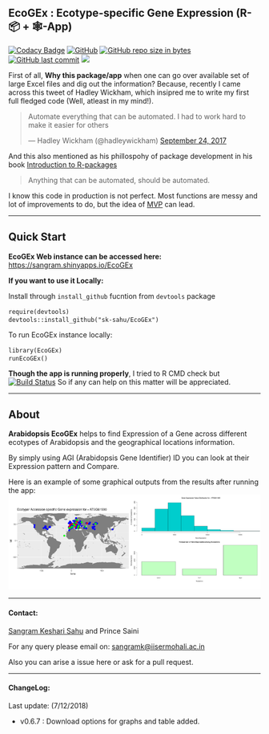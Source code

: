 ## EcoGEx : Ecotype-specific Gene Expression (R-📦 + 🕸️-App)

[![Codacy Badge](https://api.codacy.com/project/badge/Grade/d09f0b3522d74ed58661fff41610c740)](https://app.codacy.com/app/sk-sahu/EcoGEx?utm_source=github.com&utm_medium=referral&utm_content=sk-sahu/EcoGEx&utm_campaign=Badge_Grade_Dashboard)
[![GitHub](https://img.shields.io/github/license/sk-sahu/EcoGEx.svg?style=flat)](https://github.com/sk-sahu/EcoGEx/blob/master/LICENSE)
[![GitHub repo size in bytes](https://img.shields.io/github/repo-size/sk-sahu/EcoGEx.svg?style=flat)](https://github.com/sk-sahu/EcoGEx/archive/master.zip)
[![GitHub last commit](https://img.shields.io/github/last-commit/sk-sahu/EcoGEx.svg?style=flat)](https://github.com/sk-sahu/EcoGEx/)
[![](https://img.shields.io/website-up-down-green-orange/https/sksahu.net/.svg?style=flat)](https://sangram.shinyapps.io/EcoGEx)

First of all, **Why this package/app** when one can go over available set of large Excel files and dig out the information?
Because, recently I came across this tweet of Hadley Wickham, which insipred me to write my first full fledged code (Well, atleast in my mind!).

<blockquote class="twitter-tweet" data-conversation="none" data-lang="en"><p lang="en" dir="ltr">Automate everything that can be automated. I had to work hard to make it easier for others</p>&mdash; Hadley Wickham (@hadleywickham) <a href="https://twitter.com/hadleywickham/status/911992796441083906?ref_src=twsrc%5Etfw">September 24, 2017</a></blockquote>


And this also mentioned as his phillospohy of package development in his book [Introduction to R-packages](http://r-pkgs.had.co.nz/intro.html)
> Anything that can be automated, should be automated.

I know this code in production is not perfect. Most functions are messy and lot of improvements to do, but the idea of [MVP](https://en.wikipedia.org/wiki/Minimum_viable_product) can lead.

--------------
## Quick Start

**EcoGEx Web instance can be accessed here:** https://sangram.shinyapps.io/EcoGEx 

**If you want to use it Locally:**

Install through `install_github` fucntion from `devtools` package
```
require(devtools)
devtools::install_github("sk-sahu/EcoGEx")
```
To run EcoGEx instance locally:
```
library(EcoGEx)
runEcoGEx()
```
**Though the app is running properly**, I tried to R CMD check but [![Build Status](https://travis-ci.org/sk-sahu/EcoGEx.svg?branch=master)](https://travis-ci.org/sk-sahu/EcoGEx) So if any can help on this matter will be appreciated.

--------
## About

**Arabidopsis EcoGEx** helps to find Expression of a Gene across different ecotypes of Arabidopsis and the geographical locations information.

By simply using AGI (Arabidopsis Gene Identifier) ID you can look at their Expression pattern and Compare. 

Here is an example of some graphical outputs from the results after running the app:
<img src="./inst/app/images/EcoGEx_results.png">

--------------
#### Contact:
[Sangram Keshari Sahu](https://sksahu.net) and Prince Saini

For any query please email on: sangramk@iisermohali.ac.in

Also you can arise a issue here or ask for a pull request.

---------------
#### ChangeLog:
Last update:
(7/12/2018)
* v0.6.7 : Download options for graphs and table added.
